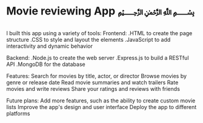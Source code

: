 <p align="center"><h1>Movie reviewing App ﷽</h1></p>

I built this app using a variety of tools:
Frontend:
.HTML to create the page structure
.CSS to style and layout the elements
.JavaScript to add interactivity and dynamic behavior

Backend:
.Node.js to create the web server
.Express.js to build a RESTful API
.MongoDB for the database

Features:
Search for movies by title, actor, or director
Browse movies by genre or release date
Read movie summaries and watch trailers
Rate movies and write reviews
Share your ratings and reviews with friends

Future plans:
Add more features, such as the ability to create custom movie lists
Improve the app's design and user interface
Deploy the app to different platforms
